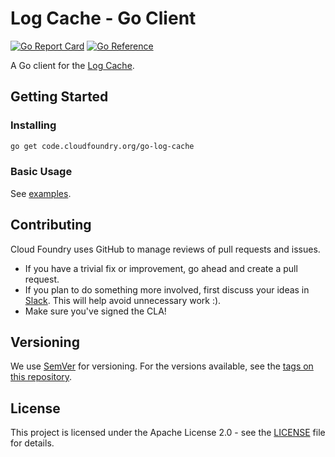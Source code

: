 # Log Cache - Go Client

[![Go Report Card](https://goreportcard.com/badge/code.cloudfoundry.org/go-log-cache)](https://goreportcard.com/report/code.cloudfoundry.org/go-log-cache)
[![Go Reference](https://pkg.go.dev/badge/code.cloudfoundry.org/go-log-cache.svg)](https://pkg.go.dev/code.cloudfoundry.org/go-log-cache)

A Go client for the [Log Cache](https://github.com/cloudfoundry/log-cache-release).

## Getting Started

### Installing

```bash
go get code.cloudfoundry.org/go-log-cache
```

### Basic Usage

See [examples](examples).

## Contributing

Cloud Foundry uses GitHub to manage reviews of pull requests and issues.

* If you have a trivial fix or improvement, go ahead and create a pull request.
* If you plan to do something more involved, first discuss your ideas in [Slack](https://cloudfoundry.slack.com/archives/CUW93AF3M). This will help avoid unnecessary work :).
* Make sure you've signed the CLA!

## Versioning

We use [SemVer](http://semver.org/) for versioning. For the versions available, see the [tags on this repository](https://github.com/cloudfoundry/go-log-cache/tags).

## License

This project is licensed under the Apache License 2.0 - see the [LICENSE](LICENSE) file for details.
